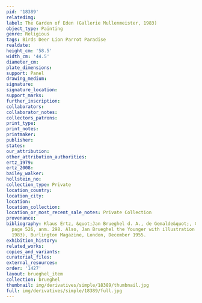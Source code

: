 ```yaml
---
pid: '18389'
relatedimg: 
label: The Garden of Eden (Gallerie Mullenmeister, 1983)
object_type: Painting
genre: Religious
tags: Birds Deer Lion Parrot Paradise
realdate: 
height_cm: '58.5'
width_cm: '44.5'
diameter_cm: 
plate_dimensions: 
support: Panel
drawing_medium: 
signature: 
signature_location: 
support_marks: 
further_inscription: 
collaborators: 
collaborator_notes: 
collectors_patrons: 
print_type: 
print_notes: 
printmaker: 
publisher: 
states: 
our_attribution: 
other_attribution_authorities: 
ertz_1979: 
ertz_2008: 
bailey_walker: 
hollstein_no: 
collection_type: Private
location_country: 
location_city: 
location: 
location_collection: 
location_or_most_recent_sale_notes: Private Collection
provenance: 
bibliography: Klaus Ertz, &quot;Jan Brueghel d. A., de Gemalde&quot;, Cologne, 1979,
  page 526, anm. 298. Also, Jan Brueghel the Younger with illustration No. 87 (Autumn
  1983), Burlington Magazine, London, December 1955.
exhibition_history: 
related_works: 
copies_and_variants: 
curatorial_files: 
external_resources: 
order: '1427'
layout: brueghel_item
collection: brueghel
thumbnail: img/derivatives/simple/18389/thumbnail.jpg
full: img/derivatives/simple/18389/full.jpg
---
```

